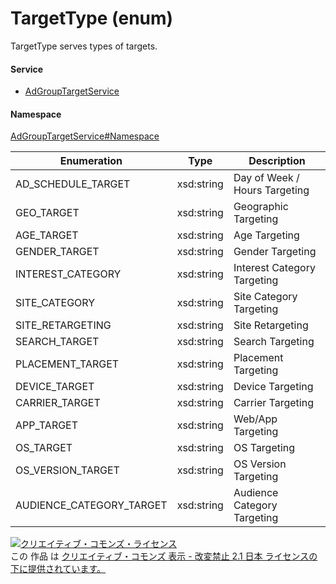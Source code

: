 

# TargetType (enum)

TargetType serves types of targets.

#### Service

+ [AdGroupTargetService](../../services/AdGroupTargetService.md)

#### Namespace

[AdGroupTargetService#Namespace](../../services/AdGroupTargetService.md#namespace)

| Enumeration  |       Type       |          Description          |
| ------------ | ---------------- | ----------------------------- |
| AD_SCHEDULE_TARGET | xsd:string | Day of Week / Hours Targeting |
| GEO_TARGET | xsd:string | Geographic Targeting |
| AGE_TARGET | xsd:string | Age Targeting |
| GENDER_TARGET | xsd:string | Gender Targeting |
| INTEREST_CATEGORY | xsd:string | Interest Category Targeting |
| SITE_CATEGORY | xsd:string | Site Category Targeting |
| SITE_RETARGETING | xsd:string | Site Retargeting |
| SEARCH_TARGET | xsd:string | Search Targeting |
| PLACEMENT_TARGET | xsd:string | Placement Targeting |
| DEVICE_TARGET | xsd:string | Device Targeting |
| CARRIER_TARGET | xsd:string | Carrier Targeting |
| APP_TARGET | xsd:string | Web/App Targeting |
| OS_TARGET | xsd:string | OS Targeting |
| OS_VERSION_TARGET | xsd:string | OS Version Targeting |
| AUDIENCE_CATEGORY_TARGET | xsd:string | Audience Category Targeting |

<a rel="license" href="http://creativecommons.org/licenses/by-nd/2.1/jp/"><img alt="クリエイティブ・コモンズ・ライセンス" style="border-width:0" src="https://i.creativecommons.org/l/by-nd/2.1/jp/88x31.png" /></a><br />この 作品 は <a rel="license" href="http://creativecommons.org/licenses/by-nd/2.1/jp/">クリエイティブ・コモンズ 表示 - 改変禁止 2.1 日本 ライセンスの下に提供されています。</a>
